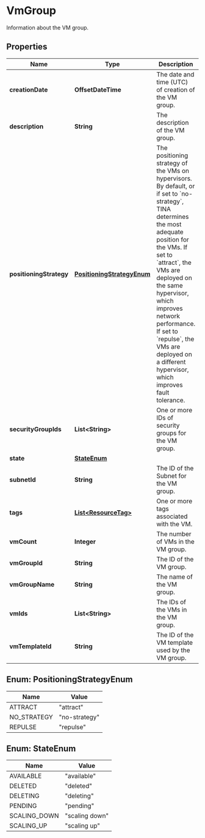 

# VmGroup

Information about the VM group.

## Properties

| Name | Type | Description | Notes |
|------------ | ------------- | ------------- | -------------|
|**creationDate** | **OffsetDateTime** | The date and time (UTC) of creation of the VM group. |  [optional] |
|**description** | **String** | The description of the VM group. |  [optional] |
|**positioningStrategy** | [**PositioningStrategyEnum**](#PositioningStrategyEnum) | The positioning strategy of the VMs on hypervisors. By default, or if set to &#x60;no-strategy&#x60;, TINA determines the most adequate position for the VMs. If set to &#x60;attract&#x60;, the VMs are deployed on the same hypervisor, which improves network performance. If set to &#x60;repulse&#x60;, the VMs are deployed on a different hypervisor, which improves fault tolerance. |  [optional] |
|**securityGroupIds** | **List&lt;String&gt;** | One or more IDs of security groups for the VM group. |  [optional] |
|**state** | [**StateEnum**](#StateEnum) |  |  [optional] |
|**subnetId** | **String** | The ID of the Subnet for the VM group. |  [optional] |
|**tags** | [**List&lt;ResourceTag&gt;**](ResourceTag.md) | One or more tags associated with the VM. |  [optional] |
|**vmCount** | **Integer** | The number of VMs in the VM group. |  [optional] |
|**vmGroupId** | **String** | The ID of the VM group. |  [optional] |
|**vmGroupName** | **String** | The name of the VM group. |  [optional] |
|**vmIds** | **List&lt;String&gt;** | The IDs of the VMs in the VM group. |  [optional] |
|**vmTemplateId** | **String** | The ID of the VM template used by the VM group. |  [optional] |



## Enum: PositioningStrategyEnum

| Name | Value |
|---- | -----|
| ATTRACT | &quot;attract&quot; |
| NO_STRATEGY | &quot;no-strategy&quot; |
| REPULSE | &quot;repulse&quot; |



## Enum: StateEnum

| Name | Value |
|---- | -----|
| AVAILABLE | &quot;available&quot; |
| DELETED | &quot;deleted&quot; |
| DELETING | &quot;deleting&quot; |
| PENDING | &quot;pending&quot; |
| SCALING_DOWN | &quot;scaling down&quot; |
| SCALING_UP | &quot;scaling up&quot; |



